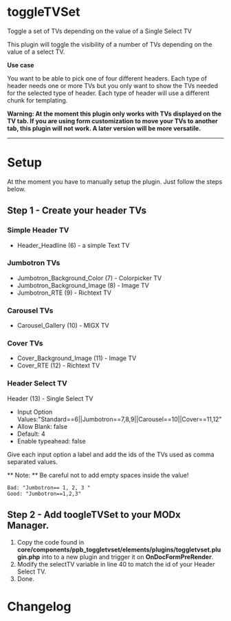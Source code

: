 # toggleTVSet
Toggle a set of TVs depending on the value of a Single Select TV

This plugin will toggle the visibility of a number of TVs depending on the value of a select TV.

**Use case**

You want to be able to pick one of four different headers.
Each type of header needs one or more TVs but you only want to show the TVs needed for the selected type of header.
Each type of header will use a different chunk for templating.

**Warning:  At the moment this plugin only works with TVs displayed on the TV tab.
If you are using form customization to move your TVs to another tab, this plugin will not work.
A later version will be more versatile.**

---

# Setup

At tthe moment you have to manually setup the plugin. Just follow the steps below.

## Step 1 - Create your header TVs

### Simple Header TV

* Header_Headline (6) - a simple Text TV

### Jumbotron TVs

* Jumbotron_Background_Color (7) - Colorpicker TV
* Jumbotron_Background_Image (8) - Image TV
* Jumbotron_RTE (9) - Richtext TV

### Carousel TVs

* Carousel_Gallery (10) - MIGX TV

### Cover TVs

* Cover_Background_Image (11) - Image TV
* Cover_RTE (12) - Richtext TV

### Header Select TV

Header (13) - Single Select TV
* Input Option Values:"Standard==6||Jumbotron==7,8,9||Carousel==10||Cover==11,12"
* Allow Blank: false
* Default: 4
* Enable typeahead: false

Give each input option a label and add the ids of the TVs used as comma separated values.

** Note: **  Be careful not to add empty spaces inside the value!

```
Bad: "Jumbotron== 1, 2, 3 "
Good: "Jumbotron==1,2,3"
```

## Step 2 - Add toogleTVSet to your MODx Manager.

1. Copy the code found in **core/components/ppb_toggletvset/elements/plugins/toggletvset.plugin.php** into to a new plugin and trigger it on **OnDocFormPreRender**.
2. Modify the selectTV variable in line 40 to match the id of your Header Select TV.
3. Done.

# Changelog

<?php
/*
toggleTVSet plugin for modx v0.0.4 (2015-03-06 10:31)
info@pepebe.de

Changelog:
-----------------------------
v0.0.1 Initial release
v0.0.2 Corrected cut and paste mishap
v0.0.3 More cut and paste mishap (don't work in multiple tabs...)
v0.0.4 Minor changes to js to clean up code. New instructions
v0.0.5 Completely recoded the plugin. Should work now on any tab.

